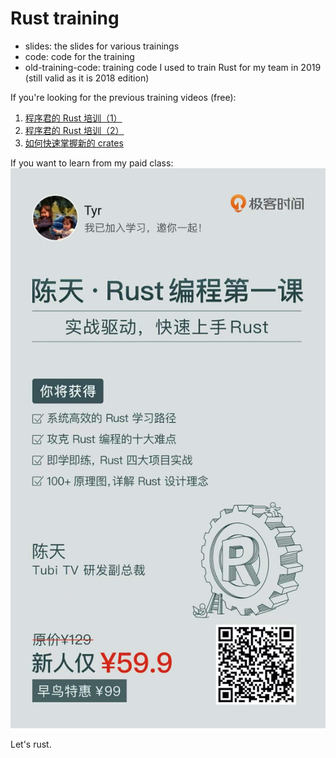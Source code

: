 # Rust training

- slides: the slides for various trainings
- code: code for the training
- old-training-code: training code I used to train Rust for my team in 2019 (still valid as it is 2018 edition)

If you're looking for the previous training videos (free):
1. [程序君的 Rust 培训（1）](https://www.bilibili.com/video/BV19b4y1o7Lt)
2. [程序君的 Rust 培训（2）](https://www.bilibili.com/video/BV1h64y197G3)
3. [如何快速掌握新的 crates](https://www.bilibili.com/video/BV12K4y1X7qw)

If you want to learn from my paid class:
![](slides/images/geektime.png)

Let's rust.
